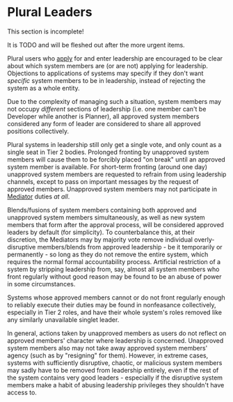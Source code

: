 # Plural Leaders

<div class="warning">
This section is incomplete! 

It is TODO and will be fleshed out after the more urgent items.
</div>

Plural users who [apply](./03-Applications/01-Application.md) for and enter leadership are encouraged to be clear about which system members are (or are not) applying for leadership. Objections to applications of systems may specify if they don't want *specific* system members to be in leadership, instead of rejecting the system as a whole entity.

Due to the complexity of managing such a situation, system members may not occupy *different* sections of leadership (i.e. one member can't be Developer while another is Planner), all approved system members considered any form of leader are considered to share all approved positions collectively.

Plural systems in leadership still only get a single vote, and only count as a single seat in Tier 2 bodies. Prolonged fronting by unapproved system members will cause them to be forcibly placed "on break" until an approved system member is available. For short-term fronting (around one day) unapproved system members are requested to refrain from using leadership channels, except to pass on important messages by the request of approved members. Unapproved system members may not participate in [Mediator](#mediator) duties *at all*.

Blends/fusions of system members containing both approved and unapproved system members simultaneously, as well as new system members that form after the approval process, will be considered approved leaders by default (for simplicity). To counterbalance this, at their discretion, the Mediators may by majority vote remove individual overly-disruptive members/blends from approved leadership - be it temporarily or permanently - so long as they do not remove the entire system, which requires the normal formal accountability process. Artificial restriction of a system by stripping leadership from, say, almost all system members who front regularly without good reason may be found to be an abuse of power in some circumstances.

Systems whose approved members cannot or do not front regularly enough to reliably execute their duties may be found in nonfeasance collectively, especially in Tier 2 roles, and have their whole system's roles removed like any similarly unavailable singlet leader. 

In general, actions taken by unapproved members as users do not reflect on approved members' character where leadership is concerned. Unapproved system members also may not take away approved system members' agency (such as by "resigning" for them). However, in extreme cases, systems with sufficiently disruptive, chaotic, or malicious system members may sadly have to be removed from leadership entirely, even if the rest of the system contains very good leaders - especially if the disruptive system members make a habit of abusing leadership privileges they shouldn't have access to.